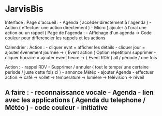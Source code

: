 # JarvisBis
Interface : 
	Page d'accueil : - Agenda ( accéder directement à l'agenda )
			 - Action ( effectuer une action directement )
			 - Micro ( ajouter à l'oral une action ou un rappel ) 
	Page de l'agenda : - Affichage d'un agenda 
				-> Code couleur pour differencier les rappels et les actions
				
Calendrier : 
	Action : - cliquer evnt = afficher les détails 
		 - cliquer jour = ajouter évenement journée -> ( Event action ( Option répetition/ supprimer 
		 - cliquer horraire = ajouter event heure   -> ( Event RDV    ( all / période / une fois 
		 
Action : 
	- rappel RDV
	- Supprimer / annuler ( tout le temps/ une certaine periode / juste cette fois ci )
	- annonce Météo 
	- ajouter Agenda
	- effectuer action 
		-> café 
		-> vollet 
		-> temperature
		-> lumière 
		-> télévision
		-> réveil 
		
A faire : 
	- reconnaissance vocale
	- Agenda 
	- lien avec les applications ( Agenda du telephone / Météo )
	- code couleur 
	- initiative
-
